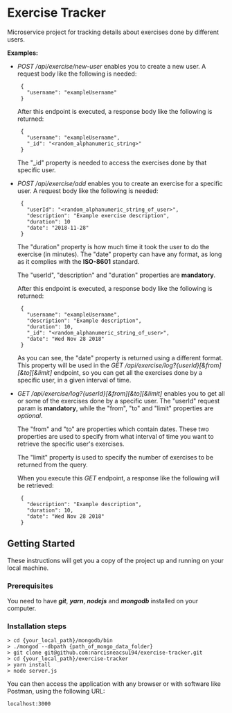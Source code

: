 # Exercise Tracker

Microservice project for tracking details about exercises done by different users.

**Examples:**

* *POST /api/exercise/new-user* enables you to create a new user. A request body like the following is needed: 
   ```
    {
      "username": "exampleUsername"
    }
   ```
  After this endpoint is executed, a response body like the following is returned: 

   ```
    {
      "username": "exampleUsername",
      "_id": "<random_alphanumeric_string>"
    }
   ```
  The "_id" property is needed to access the exercises done by that specific user.

* *POST /api/exercise/add* enables you to create an exercise for a specific user. A request body like the following is needed: 
   ```
    {
      "userId": "<random_alphanumeric_string_of_user>",
      "description": "Example exercise description",
      "duration": 10
      "date": "2018-11-28"
    }
   ```
  The "duration" property is how much time it took the user to do the exercise (in minutes).
  The "date" property can have any format, as long as it complies with the **ISO-8601** standard.

   The "userId", "description" and "duration" properties are **mandatory**.

   After this endpoint is executed, a response body like the following is returned: 
   ```
    {
      "username": "exampleUsername",
      "description": "Example description",
      "duration": 10,
      "_id": "<random_alphanumeric_string_of_user>",
      "date": "Wed Nov 28 2018"
    }
   ```
  As you can see, the "date" property is returned using a different format. This property will be used in the *GET /api/exercise/log?{userId}[&from][&to][&limit]* endpoint, so you can get all the exercises done by a specific user, in a given interval of time.

* *GET /api/exercise/log?{userId}[&from][&to][&limit]* enables you to get all or some of the exercises done by a specific user.
The "userId" request param is **mandatory**, while the "from", "to" and "limit" properties are *optional*.

  The "from" and "to" are properties which contain dates. These two properties are used to specify from what interval of time you want to retrieve the specific user's exercises.

  The "limit" property is used to specify the number of exercises to 
  be returned from the query.

  When you execute this *GET* endpoint, a response like the following will be retrieved:

   ```
    {
      "description": "Example description",
      "duration": 10,
      "date": "Wed Nov 28 2018"
    }
   ```

## Getting Started

These instructions will get you a copy of the project up and running on your local machine.

### Prerequisites

You need to have ***git***, ***yarn***, ***nodejs*** and ***mongodb*** installed on your computer.

### Installation steps

```
> cd {your_local_path}/mongodb/bin
> ./mongod --dbpath {path_of_mongo_data_folder}
> git clone git@github.com:narcisneacsu194/exercise-tracker.git
> cd {your_local_path}/exercise-tracker
> yarn install
> node server.js
```

You can then access the application with any browser or with software like Postman, using the following URL:

```
localhost:3000
```
